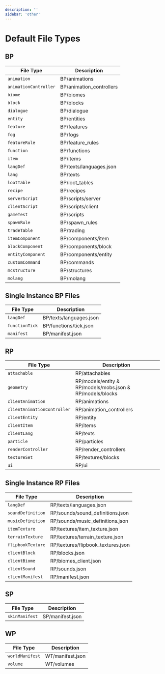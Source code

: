 ```yaml
---
description: ''
sidebar: 'other'
---
```


# Default File Types

## BP

| File Type             | Description              |
| --------------------- | ------------------------ |
| `animation`           | BP/animations            |
| `animationController` | BP/animation_controllers |
| `biome`               | BP/biomes                |
| `block`               | BP/blocks                |
| `dialogue`            | BP/dialogue              |
| `entity`              | BP/entities              |
| `feature`             | BP/features              |
| `fog`                 | BP/fogs                  |
| `featureRule`         | BP/feature_rules         |
| `function`            | BP/functions             |
| `item`                | BP/items                 |
| `langDef`             | BP/texts/languages.json  |
| `lang`                | BP/texts                 |
| `lootTable`           | BP/loot_tables           |
| `recipe`              | BP/recipes               |
| `serverScript`        | BP/scripts/server        |
| `clientScript`        | BP/scripts/client        |
| `gameTest`            | BP/scripts               |
| `spawnRule`           | BP/spawn_rules           |
| `tradeTable`          | BP/trading               |
| `itemComponent`       | BP/components/item       |
| `blockComponent`      | BP/components/block      |
| `entityComponent`     | BP/components/entity     |
| `customCommand`       | BP/commands              |
| `mcstructure`         | BP/structures            |
| `molang`              | BP/molang                |

## Single Instance BP Files

| File Type      | Description             |
| -------------- | ----------------------- |
| `langDef`      | BP/texts/languages.json |
| `functionTick` | BP/functions/tick.json  |
| `manifest`     | BP/manifest.json        |

## RP

| File Type                   | Description                                               |
| --------------------------- | --------------------------------------------------------- |
| `attachable`                | RP/attachables                                            |
| `geometry`                  | RP/models/entity & RP/models/mobs.json & RP/models/blocks |
| `clientAnimation`           | RP/animations                                             |
| `clientAnimationController` | RP/animation_controllers                                  |
| `clientEntity`              | RP/entity                                                 |
| `clientItem`                | RP/items                                                  |
| `clientLang`                | RP/texts                                                  |
| `particle`                  | RP/particles                                              |
| `renderController`          | RP/render_controllers                                     |
| `textureSet`                | RP/textures/blocks                                        |
| `ui`                        | RP/ui                                                     |

## Single Instance RP Files

| File Type         | Description                        |
| ----------------- | ---------------------------------- |
| `langDef`         | RP/texts/languages.json            |
| `soundDefinition` | RP/sounds/sound_definitions.json   |
| `musicDefinition` | RP/sounds/music_definitions.json   |
| `itemTexture`     | RP/textures/item_texture.json      |
| `terrainTexture`  | RP/textures/terrain_texture.json   |
| `flipbookTexture` | RP/textures/flipbook_textures.json |
| `clientBlock`     | RP/blocks.json                     |
| `clientBiome`     | RP/biomes_client.json              |
| `clientSound`     | RP/sounds.json                     |
| `clientManifest`  | RP/manifest.json                   |

## SP

| File Type      | Description      |
| -------------- | ---------------- |
| `skinManifest` | SP/manifest.json |

## WP

| File Type       | Description      |
| --------------- | ---------------- |
| `worldManifest` | WT/manifest.json |
| `volume`        | WT/volumes       |
